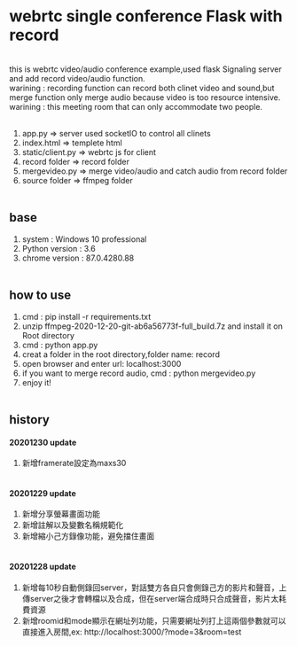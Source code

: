# webrtc single conference Flask with record
<br>
this is webrtc video/audio conference example,used flask Signaling server and add record video/audio function.<br>
warining : recording function can record both clinet video and sound,but merge function only merge audio because video is too resource intensive.<br>
warining : this meeting room that can only accommodate two people.<br><br>


1. app.py => server used socketIO to control all clinets<br>
2. index.html => templete html<br>
3. static/client.py => webrtc js for client<br>
4. record folder => record folder<br>
5. mergevideo.py => merge video/audio and catch audio from record folder<br>
6. source folder => ffmpeg folder<br><br>

## base 
1. system : Windows 10 professional<br>
2. Python version : 3.6 <br>
3. chrome version : 87.0.4280.88<br><br>

## how to use
1. cmd : pip install -r requirements.txt<br>
2. unzip ffmpeg-2020-12-20-git-ab6a56773f-full_build.7z and install it on Root directory<br>
3. cmd : python app.py<br>
4. creat a folder in the root directory,folder name: record
5. open browser and enter url: localhost:3000<br>
6. if you want to merge record audio, cmd : python mergevideo.py<br>
7. enjoy it!<br><br>

## history

#### 20201230 update
1. 新增framerate設定為maxs30<br><br>

#### 20201229 update
1. 新增分享螢幕畫面功能<br>
2. 新增註解以及變數名稱規範化<br>
3. 新增縮小己方錄像功能，避免擋住畫面<br><br>

#### 20201228 update
1. 新增每10秒自動側錄回server，對話雙方各自只會側錄己方的影片和聲音，上傳server之後才會轉檔以及合成，但在server端合成時只合成聲音，影片太耗費資源<br>
2. 新增roomid和mode顯示在網址列功能，只需要網址列打上這兩個參數就可以直接進入房間,ex: http://localhost:3000/?mode=3&room=test<br><br>